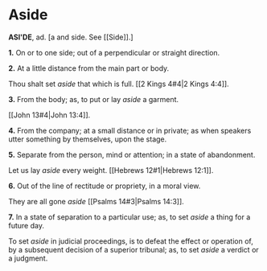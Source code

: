 # Aside

**ASI'DE**, ad. \[a and side. See [[Side]].\]

**1.** On or to one side; out of a perpendicular or straight direction.

**2.** At a little distance from the main part or body.

Thou shalt set _aside_ that which is full. [[2 Kings 4#4|2 Kings 4:4]].

**3.** From the body; as, to put or lay _aside_ a garment.

[[John 13#4|John 13:4]].

**4.** From the company; at a small distance or in private; as when speakers utter something by themselves, upon the stage.

**5.** Separate from the person, mind or attention; in a state of abandonment.

Let us lay _aside_ every weight. [[Hebrews 12#1|Hebrews 12:1]].

**6.** Out of the line of rectitude or propriety, in a moral view.

They are all gone _aside_ [[Psalms 14#3|Psalms 14:3]].

**7.** In a state of separation to a particular use; as, to set _aside_ a thing for a future day.

To set _aside_ in judicial proceedings, is to defeat the effect or operation of, by a subsequent decision of a superior tribunal; as, to set _aside_ a verdict or a judgment.